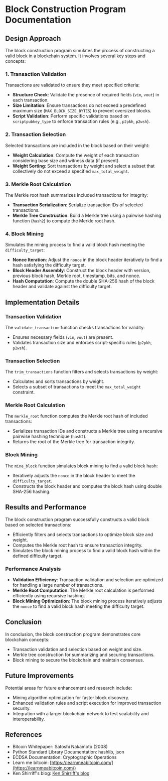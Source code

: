 # Block Construction Program Documentation

## Design Approach

The block construction program simulates the process of constructing a valid block in a blockchain system. It involves several key steps and concepts:

### 1. Transaction Validation

Transactions are validated to ensure they meet specified criteria:

- **Structure Check**: Validate the presence of required fields (`vin`, `vout`) in each transaction.
- **Size Limitation**: Ensure transactions do not exceed a predefined maximum size (`MAX_BLOCK_SIZE_BYTES`) to prevent oversized blocks.
- **Script Validation**: Perform specific validations based on `scriptpubkey_type` to enforce transaction rules (e.g., `p2pkh`, `p2wsh`).

### 2. Transaction Selection

Selected transactions are included in the block based on their weight:

- **Weight Calculation**: Compute the weight of each transaction considering base size and witness data (if present).
- **Weight Sorting**: Sort transactions by weight and select a subset that collectively do not exceed a specified `max_total_weight`.

### 3. Merkle Root Calculation

The Merkle root hash summarizes included transactions for integrity:

- **Transaction Serialization**: Serialize transaction IDs of selected transactions.
- **Merkle Tree Construction**: Build a Merkle tree using a pairwise hashing function (`hash2`) to compute the Merkle root hash.

### 4. Block Mining

Simulates the mining process to find a valid block hash meeting the `difficulty_target`:

- **Nonce Iteration**: Adjust the `nonce` in the block header iteratively to find a hash satisfying the difficulty target.
- **Block Header Assembly**: Construct the block header with version, previous block hash, Merkle root, timestamp, bits, and nonce.
- **Hash Computation**: Compute the double SHA-256 hash of the block header and validate against the difficulty target.

## Implementation Details

### Transaction Validation

The `validate_transaction` function checks transactions for validity:

- Ensures necessary fields (`vin`, `vout`) are present.
- Validates transaction size and enforces script-specific rules (`p2pkh`, `p2wsh`).

### Transaction Selection

The `trim_transactions` function filters and selects transactions by weight:

- Calculates and sorts transactions by weight.
- Selects a subset of transactions to meet the `max_total_weight` constraint.

### Merkle Root Calculation

The `merkle_root` function computes the Merkle root hash of included transactions:

- Serializes transaction IDs and constructs a Merkle tree using a recursive pairwise hashing technique (`hash2`).
- Returns the root of the Merkle tree for transaction integrity.

### Block Mining

The `mine_block` function simulates block mining to find a valid block hash:

- Iteratively adjusts the `nonce` in the block header to meet the `difficulty_target`.
- Constructs the block header and computes the block hash using double SHA-256 hashing.

## Results and Performance

The block construction program successfully constructs a valid block based on selected transactions:

- Efficiently filters and selects transactions to optimize block size and weight.
- Computes the Merkle root hash to ensure transaction integrity.
- Simulates the block mining process to find a valid block hash within the defined difficulty target.

### Performance Analysis

- **Validation Efficiency**: Transaction validation and selection are optimized for handling a large number of transactions.
- **Merkle Root Computation**: The Merkle root calculation is performed efficiently using recursive hashing.
- **Block Mining Optimization**: The block mining process iteratively adjusts the `nonce` to find a valid block hash meeting the difficulty target.

## Conclusion

In conclusion, the block construction program demonstrates core blockchain concepts:

- Transaction validation and selection based on weight and size.
- Merkle tree construction for summarizing and securing transactions.
- Block mining to secure the blockchain and maintain consensus.

## Future Improvements

Potential areas for future enhancement and research include:

- Mining algorithm optimization for faster block discovery.
- Enhanced validation rules and script execution for improved transaction security.
- Integration with a larger blockchain network to test scalability and interoperability.

## References

- Bitcoin Whitepaper: Satoshi Nakamoto (2008)
- Python Standard Library Documentation: hashlib, json
- ECDSA Documentation: Cryptographic Operations
- Learn me bitcoin: [https://learnmeabitcoin.com/](https://learnmeabitcoin.com/)
- Ken Shirriff's blog: [Ken Shirriff's blog](https://www.righto.com/2014/02/bitcoins-hard-way-using-raw-bitcoin.html)

